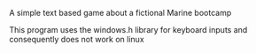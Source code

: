A simple text based game about a fictional Marine bootcamp

This program uses the windows.h library for keyboard inputs and consequently does not work on linux
